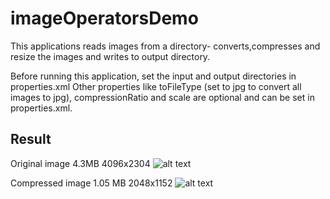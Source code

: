 # imageOperatorsDemo

This applications reads images from a directory- converts,compresses and resize the images and writes to output directory.

Before running this application, set the input and output directories in properties.xml 
Other properties like toFileType (set to jpg to convert all images to jpg),
compressionRatio and scale are optional and can be set in properties.xml.

## Result
Original image 4.3MB 4096x2304
![alt text](moodI/operators/contrib/image/src/test/resources/TestImages/TestImage.jpg "Original image")

Compressed image 1.05 MB 2048x1152
![alt text](https://raw.githubusercontent.com/DataTorrent/moodI/blob/master/operators/contrib/image/src/test/resources/TestImages/CompressedTestImage.jpg)

